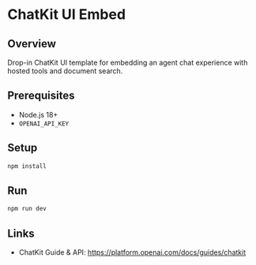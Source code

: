 # ChatKit UI Embed

## Overview
Drop-in ChatKit UI template for embedding an agent chat experience with hosted tools and document search.

## Prerequisites
- Node.js 18+
- `OPENAI_API_KEY`

## Setup
```bash
npm install
```

## Run
```bash
npm run dev
```

## Links
- ChatKit Guide & API: https://platform.openai.com/docs/guides/chatkit
